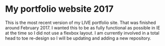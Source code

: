 # My portfolio website 2017
This is the most recent version of my LIVE portfolio site. That was finished around February 2017. I wanted this to be as fully functional as possible in IE at the time so I did not use a flexbox layout.  I am currently involved in a total head to toe re-design so I will be updating and adding a new repository.

